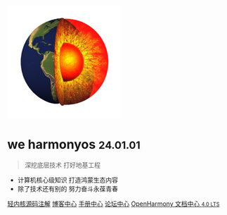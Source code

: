 ![logo](_media/kernel_256.png)

# we harmonyos <small>24.01.01</small>

> 深挖底层技术 打好地基工程

- 计算机核心级知识 打造鸿蒙生态内容
- 除了技术还有别的 努力奋斗永葆青春


[轻内核源码注解](https://gitee.com/weharmony/kernel_liteos_a_note)
[博客中心](/blog/)
[手册中心](http://doxygen.weharmonyos.com/index.html)
[论坛中心](http://bbs.weharmonyos.com)
[OpenHarmony 文档中心 <small>4.0 LTS</small>](http://open.weharmonyos.com)


